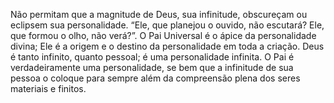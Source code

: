 ﻿Não permitam que a magnitude de Deus, sua infinitude, obscureçam ou eclipsem sua  personalidade. “Ele, que planejou o ouvido, não escutará? Ele, que formou o olho, não verá?”. O Pai Universal é o ápice da personalidade divina; Ele é a origem e o destino da personalidade em toda a criação. Deus é tanto infinito, quanto pessoal; é uma personalidade infinita. O Pai é verdadeiramente uma personalidade, se bem que a infinitude de sua pessoa o coloque para sempre além da compreensão plena dos seres materiais e finitos.